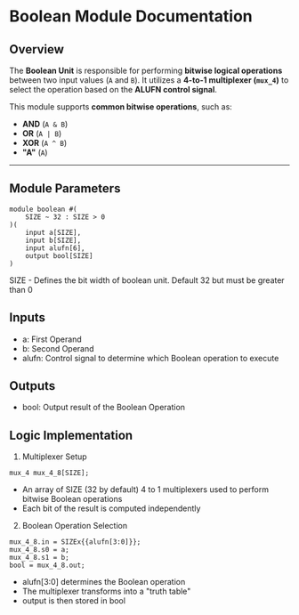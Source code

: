 # Boolean Module Documentation

## Overview

The **Boolean Unit** is responsible for performing **bitwise logical operations** between two input values (`A` and `B`). It utilizes a **4-to-1 multiplexer (`mux_4`)** to select the operation based on the **ALUFN control signal**.

This module supports **common bitwise operations**, such as:

- **AND** (`A & B`)
- **OR** (`A | B`)
- **XOR** (`A ^ B`)
- **"A"** (`A`)

---

## Module Parameters

```
module boolean #(
    SIZE ~ 32 : SIZE > 0
)(
    input a[SIZE],
    input b[SIZE],
    input alufn[6],
    output bool[SIZE]
)
```

SIZE - Defines the bit width of boolean unit. Default 32 but must be greater than 0

## Inputs

- a: First Operand
- b: Second Operand
- alufn: Control signal to determine which Boolean operation to execute

## Outputs

- bool: Output result of the Boolean Operation

## Logic Implementation

1. Multiplexer Setup

```
mux_4 mux_4_8[SIZE];
```

- An array of SIZE (32 by default) 4 to 1 multiplexers used to perform bitwise Boolean operations
- Each bit of the result is computed independently

2. Boolean Operation Selection

```
mux_4_8.in = SIZEx{{alufn[3:0]}};
mux_4_8.s0 = a;
mux_4_8.s1 = b;
bool = mux_4_8.out;
```

- alufn[3:0] determines the Boolean operation
- The multiplexer transforms into a "truth table"
- output is then stored in bool
